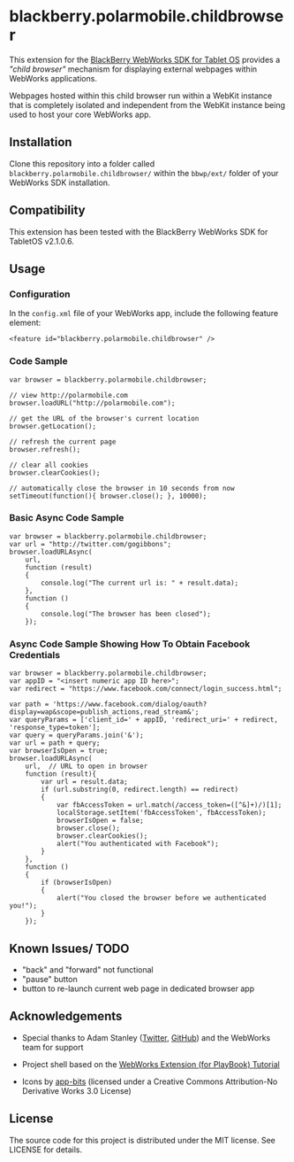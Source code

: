 # blackberry.polarmobile.childbrowser

This extension for the [BlackBerry WebWorks SDK for Tablet OS](http://us.blackberry.com/developers/tablet/webworks.jsp) provides a _"child browser"_ mechanism for displaying external webpages within WebWorks applications.

Webpages hosted within this child browser run within a WebKit instance that is completely isolated and independent from the WebKit instance being used to host your core WebWorks app.

## Installation

Clone this repository into a folder called `blackberry.polarmobile.childbrowser/` within the `bbwp/ext/` folder of your WebWorks SDK installation.

## Compatibility

This extension has been tested with the BlackBerry WebWorks SDK for TabletOS v2.1.0.6.

## Usage

### Configuration

In the `config.xml` file of your WebWorks app, include the following feature element:

    <feature id="blackberry.polarmobile.childbrowser" />

### Code Sample

    var browser = blackberry.polarmobile.childbrowser;

    // view http://polarmobile.com
    browser.loadURL("http://polarmobile.com");

    // get the URL of the browser's current location
    browser.getLocation();

    // refresh the current page
    browser.refresh();

    // clear all cookies
    browser.clearCookies();

    // automatically close the browser in 10 seconds from now
    setTimeout(function(){ browser.close(); }, 10000);

### Basic Async Code Sample
    var browser = blackberry.polarmobile.childbrowser;
    var url = "http://twitter.com/gogibbons";
    browser.loadURLAsync(
        url,
        function (result)
        {
            console.log("The current url is: " + result.data);
        },
        function ()
        {
            console.log("The browser has been closed");
        });

### Async Code Sample Showing How To Obtain Facebook Credentials
    var browser = blackberry.polarmobile.childbrowser;
    var appID = "<insert numeric app ID here>";
    var redirect = "https://www.facebook.com/connect/login_success.html";

    var path = 'https://www.facebook.com/dialog/oauth?display=wap&scope=publish_actions,read_stream&';
    var queryParams = ['client_id=' + appID, 'redirect_uri=' + redirect, 'response_type=token'];
    var query = queryParams.join('&');
    var url = path + query;
    var browserIsOpen = true;
    browser.loadURLAsync(
        url,  // URL to open in browser
        function (result){
            var url = result.data;
            if (url.substring(0, redirect.length) == redirect)
            {
                var fbAccessToken = url.match(/access_token=([^&]+)/)[1];
                localStorage.setItem('fbAccessToken', fbAccessToken);
                browserIsOpen = false;
                browser.close();
                browser.clearCookies();
                alert("You authenticated with Facebook");
            }
        },
        function ()
        {
            if (browserIsOpen)
            {
                alert("You closed the browser before we authenticated you!");
            }
        });






## Known Issues/ TODO

- "back" and "forward" not functional
- "pause" button
- button to re-launch current web page in dedicated browser app

## Acknowledgements

- Special thanks to Adam Stanley ([Twitter](http://twitter.com/n_adam_stanley), [GitHub](http://github.com/adamstanley)) and the WebWorks team for support

- Project shell based on the [WebWorks Extension (for PlayBook) Tutorial](http://supportforums.blackberry.com/t5/Web-and-WebWorks-Development/Tutorial-for-Writing-WebWorks-Extension-for-PlayBook/ta-p/1172483)

- Icons by [app-bits](http://www.app-bits.com/free-icons/) (licensed under a Creative Commons Attribution-No Derivative Works 3.0 License)

## License

The source code for this project is distributed under the MIT license. See LICENSE for details.
